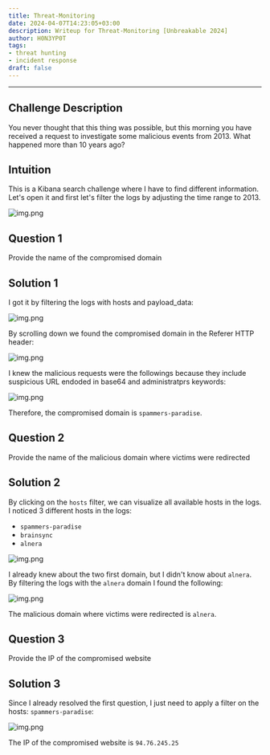 ```yaml
---
title: Threat-Monitoring
date: 2024-04-07T14:23:05+03:00
description: Writeup for Threat-Monitoring [Unbreakable 2024]
author: H0N3YP0T
tags:
- threat hunting
- incident response
draft: false
---
```

___

## Challenge Description

You never thought that this thing was possible, but this morning you have received a request to investigate some malicious events from 2013. What happened more than 10 years ago?

## Intuition

This is a Kibana search challenge where I have to find different information. Let's open it and first let's 
filter the logs by adjusting the time range to 2013.

![img.png](/images/unbreakable_2024/kibana.png)

## Question 1

Provide the name of the compromised domain

## Solution 1

I got it by filtering the logs with hosts and payload_data:

![img.png](/images/unbreakable_2024/filter1.png)

By scrolling down we found the compromised domain in the Referer HTTP header:

![img.png](/images/unbreakable_2024/spammers.png)

I knew the malicious requests were the followings because they include suspicious URL endoded in base64 and administratprs keywords:

![img.png](/images/unbreakable_2024/cyberchef.png)

Therefore, the compromised domain is `spammers-paradise`.

## Question 2

Provide the name of the malicious domain where victims were redirected

## Solution 2

By clicking on the `hosts` filter, we can visualize all available hosts in the logs. I noticed
3 different hosts in the logs:

- `spammers-paradise`
- `brainsync`
- `alnera`

![img.png](/images/unbreakable_2024/alnera.png)

I already knew about the two first domain, but I didn't know about `alnera`. By filtering the logs with the `alnera` domain I found the following:

![img.png](/images/unbreakable_2024/malicious.png)

The malicious domain where victims were redirected is `alnera`.

## Question 3

Provide the IP of the compromised website

## Solution 3

Since I already resolved the first question, I just need to apply a filter on the hosts: `spammers-paradise`:

![img.png](/images/unbreakable_2024/ip.png)

The IP of the compromised website is `94.76.245.25`